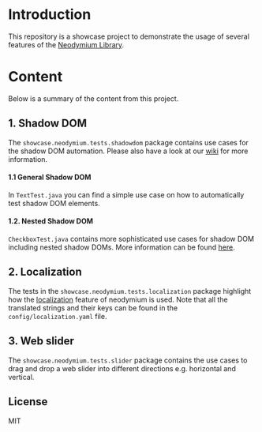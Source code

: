 # Introduction
This repository is a showcase project to demonstrate the usage of several features of the [Neodymium Library](https://github.com/Xceptance/neodymium-library).



# Content
Below is a summary of the content from this project.

## 1. Shadow DOM
The `showcase.neodymium.tests.shadowdom` package contains use cases for the shadow DOM automation. Please also have a look at our [wiki](https://github.com/Xceptance/neodymium-library/wiki/Shadow-DOM-Testing) for more information.
#### 1.1 General Shadow DOM
In `TextTest.java` you can find a simple use case on how to automatically test shadow DOM elements.
#### 1.2. Nested Shadow DOM
`CheckboxTest.java` contains more sophisticated use cases for shadow DOM including nested shadow DOMs. More information can be found [here](https://github.com/Xceptance/neodymium-library/wiki/Shadow-DOM-Testing).
## 2. Localization
The tests in the `showcase.neodymium.tests.localization` package highlight how the [localization](https://github.com/Xceptance/neodymium-library/wiki/Localization) feature of neodymium is used. Note that all the translated strings and their keys can be found in the `config/localization.yaml` file. 
## 3. Web slider 
The `showcase.neodymium.tests.slider` package contains the use cases to drag and drop a web slider into different directions e.g. horizontal and vertical.

## License
MIT